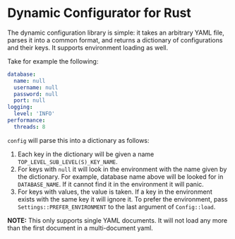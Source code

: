 # Dynamic Configurator for Rust

The dynamic configuration library is simple: it takes an arbitrary YAML file, parses it into a
common format, and returns a dictionary of configurations and their keys. It supports environment
loading as well.

Take for example the following:

```yaml
database:
  name: null
  username: null
  password: null
  port: null
logging:
  level: 'INFO'
performance:
  threads: 8
```

`config` will parse this into a dictionary as follows:

1. Each key in the dictionary will be given a name `TOP_LEVEL_SUB_LEVEL(S)_KEY_NAME`.
2. For keys with `null` it will look in the environment with the name given by the dictionary. For
   example, database name above will be looked for in `DATABASE_NAME`.
   If it cannot find it in the environment it will panic.
3. For keys with values, the value is taken. If a key in the environment exists with the same
   key it will ignore it. To prefer the environment, pass `Settings::PREFER_ENVIRONMENT` to the
   last argument of `Config::load`.

  **NOTE:** This only supports single YAML documents. It will not load any more than the first
  document in a multi-document yaml.